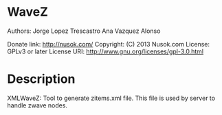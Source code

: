 WaveZ
=====

Authors: Jorge Lopez Trescastro
         Ana Vazquez Alonso 

Donate link: http://nusok.com/
Copyright:  (C) 2013 Nusok.com
License: GPLv3 or later
License URI: http://www.gnu.org/licenses/gpl-3.0.html

Description
================

XMLWaveZ:
Tool to generate zitems.xml file. This file is used by server to handle zwave nodes. 
